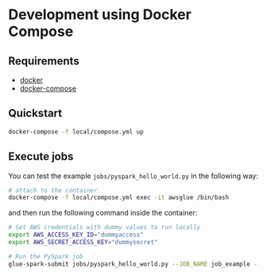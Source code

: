 # Development using Docker Compose

## Requirements

- [docker](https://www.docker.com/)
- [docker-compose](https://docs.docker.com/compose/)

## Quickstart

```sh
docker-compose -f local/compose.yml up
```

## Execute jobs

You can test the example `jobs/pyspark_hello_world.py` in the following way:

```sh
# attach to the container
docker-compose -f local/compose.yml exec -it awsglue /bin/bash
```

and then run the following command inside the container:

```sh
# Set AWS credentials with dummy values to run locally
export AWS_ACCESS_KEY_ID="dummyaccess"
export AWS_SECRET_ACCESS_KEY="dummysecret"

# Run the PySpark job
glue-spark-submit jobs/pyspark_hello_world.py --JOB_NAME job_example --CUSTOM_ARGUMENT custom_value
```
